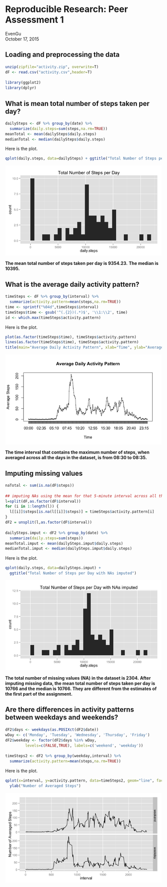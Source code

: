 # Reproducible Research: Peer Assessment 1
EvenGu  
October 17, 2015  



## Loading and preprocessing the data

```r
unzip(zipfile="activity.zip", overwrite=T)
dF <- read.csv("activity.csv",header=T)

library(ggplot2)
library(dplyr)
```


## What is mean total number of steps taken per day?

```r
dailySteps <- dF %>% group_by(date) %>%
  summarize(daily.steps=sum(steps,na.rm=TRUE))
meanTotal <- mean(dailySteps$daily.steps)
medianTotal <- median(dailySteps$daily.steps)
```
Here is the plot.

```r
qplot(daily.steps, data=dailySteps) + ggtitle("Total Number of Steps per Day")
```

![](PA1_files/figure-html/plot1-1.png) 

**The mean total number of steps taken per day is 9354.23.**
**The median is 10395.**


## What is the average daily activity pattern?

```r
timeSteps <- dF %>% group_by(interval) %>%
  summarize(activity.pattern=mean(steps,na.rm=TRUE))
time <- sprintf("%04d",timeSteps$interval) 
timeSteps$time <- gsub('^(.{2})(.*)$', '\\1:\\2', time)
id <- which.max(timeSteps$activity.pattern)
```
Here is the plot.

```r
plot(as.factor(timeSteps$time), timeSteps$activity.pattern)
lines(as.factor(timeSteps$time), timeSteps$activity.pattern)
title(main="Average Daily Activity Pattern", xlab="Time", ylab="Average Steps")
```

![](PA1_files/figure-html/plot2-1.png) 

**The time interval that contains the maximum number of steps, when averaged across all the days in the dataset, is from 08:30 to 08:35.**


## Imputing missing values

```r
naTotal <- sum(is.na(dF$steps))

## imputing NAs using the mean for that 5-minute interval across all the days
l=split(dF,as.factor(dF$interval))
for (i in 1:length(l)) {
  l[[i]]$steps[is.na(l[[i]]$steps)] = timeSteps$activity.pattern[i]
}
dF2 = unsplit(l,as.factor(dF$interval))

dailySteps.imput <- dF2 %>% group_by(date) %>%
  summarize(daily.steps=sum(steps))
meanTotal.imput <- mean(dailySteps.imput$daily.steps)
medianTotal.imput <- median(dailySteps.imput$daily.steps)
```
Here is the plot.

```r
qplot(daily.steps, data=dailySteps.imput) +
  ggtitle("Total Number of Steps per Day with NAs imputed")
```

![](PA1_files/figure-html/plot3-1.png) 

**The total number of missing values (NA) in the dataset is 2304.**
**After imputing missing data, the mean total number of steps taken per day is 10766 and the median is 10766. They are different from the estimates of the first part of the assignment.**


## Are there differences in activity patterns between weekdays and weekends?

```r
dF2$days <- weekdays(as.POSIXct(dF2$date))
wDay <- c('Monday', 'Tuesday', 'Wednesday', 'Thursday', 'Friday')
dF2$weekday <- factor(dF2$days %in% wDay, 
         levels=c(FALSE,TRUE), labels=c('weekend', 'weekday'))

timeSteps2 <- dF2 %>% group_by(weekday,interval) %>%
  summarize(activity.pattern=mean(steps,na.rm=TRUE))
```
Here is the plot.

```r
qplot(x=interval, y=activity.pattern, data=timeSteps2, geom="line", facets=weekday~.) + 
  ylab("Number of Averaged Steps")
```

![](PA1_files/figure-html/plot4-1.png) 




